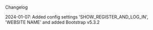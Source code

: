 Changelog

2024-01-07: Added config settings 'SHOW_REGISTER_AND_LOG_IN', 'WEBSITE NAME' and added Bootstrap v5.3.2 
